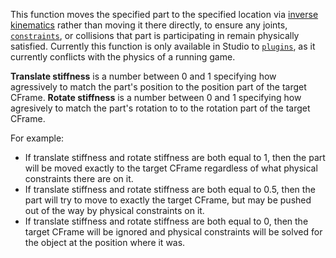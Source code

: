 This function moves the specified part to the specified location via
[inverse kinematics](https://create.roblox.com/docs/https://en.wikipedia.org/wiki/Inverse_kinematics)
rather than moving it there directly, to ensure any joints,
[`constraints`](https://create.roblox.com/docs/reference/engine/classes/Constraint), or collisions that part is participating
in remain physically satisfied. Currently this function is only available
in Studio to [`plugins`](https://create.roblox.com/docs/reference/engine/classes/Plugin), as it currently conflicts with the
physics of a running game.

**Translate stiffness** is a number between 0 and 1 specifying how
agressively to match the part's position to the position part of the
target CFrame. **Rotate stiffness** is a number between 0 and 1 specifying
how agresively to match the part's rotation to to the rotation part of the
target CFrame.

For example:

- If translate stiffness and rotate stiffness are both equal to 1, then
the part will be moved exactly to the target CFrame regardless of what
physical constraints there are on it.
- If translate stiffness and rotate stiffness are both equal to 0.5, then
the part will try to move to exactly the target CFrame, but may be
pushed out of the way by physical constraints on it.
- If translate stiffness and rotate stiffness are both equal to 0, then
the target CFrame will be ignored and physical constraints will be
solved for the object at the position where it was.